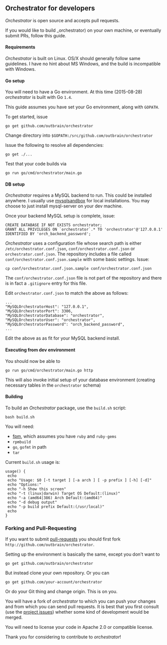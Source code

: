 ## Orchestrator for developers

_Orchestrator_ is open source and accepts pull requests.

If you would like to build _orchestrator) on your own machine, or eventually submit PRs, follow this guide.

#### Requirements

_Orchestrator_ is built on Linux. OS/X should generally follow same guidelines. I have no hint about MS Windows, and the 
build is incompatible with Windows.

#### Go setup

You will need to have a Go environment. At this time (2015-08-28) _orchestrator_ is built with Go `1.4`.

This guide assumes you have set your Go environment, along with `GOPATH`.

To get started, issue

	go get github.com/outbrain/orchestrator
	
Change directory into `$GOPATH:/src/github.com/outbrain/orchestrator`

Issue the following to resolve all dependencies:
	
	go get ./...

Test that your code builds via 

	go run go/cmd/orchestrator/main.go
	
#### DB setup

_Orchestrator_ requires a MySQL backend to run. This could be installed anywhere. I usually use [mysqlsandbox](http://mysqlsandbox.net/) for local installations. You may choose to just install mysql-server on your dev machine.

Once your backend MySQL setup is complete, issue:

    CREATE DATABASE IF NOT EXISTS orchestrator;
    GRANT ALL PRIVILEGES ON `orchestrator`.* TO 'orchestrator'@'127.0.0.1' IDENTIFIED BY 'orch_backend_password';

_Orchestrator_ uses a configuration file whose search path is either `/etc/orchestrator.conf.json`,  `conf/orchestrator.conf.json` or `orchestrator.conf.json`.
The repository includes a file called `conf/orchestrator.conf.json.sample` with some basic settings. Issue:

	cp conf/orchestrator.conf.json.sample conf/orchestrator.conf.json
	
The `conf/orchestrator.conf.json` file is not part of the repository and there is in fact a `.gitignore` entry for this file.	

Edit `orchestrator.conf.json` to match the above as follows:

    ...
    "MySQLOrchestratorHost": "127.0.0.1",
    "MySQLOrchestratorPort": 3306,
    "MySQLOrchestratorDatabase": "orchestrator",
    "MySQLOrchestratorUser": "orchestrator",
    "MySQLOrchestratorPassword": "orch_backend_password",
    ...

Edit the above as as fit for your MySQL backend install.

#### Executing from dev environment

You should now be able to

	go run go/cmd/orchestrator/main.go http
	
This will also invoke initial setup of your database environment (creating necessary tables in the `orchestrator` schema)

#### Building 

To build an _Orchestrator_ package, use the `build.sh` script:

	bash build.sh
	
You will need:

 - [fpm](https://github.com/jordansissel/fpm), which assumes you have `ruby` and `ruby-gems`
 - `rpmbuild`
 - `go`, `gofmt` in path
 - `tar`
 
 Current `build.sh` usage is:
 
 ```
 usage() {
  echo
  echo "Usage: $0 [-t target ] [-a arch ] [ -p prefix ] [-h] [-d]"
  echo "Options:"
  echo "-h Show this screen"
  echo "-t (linux|darwin) Target OS Default:(linux)"
  echo "-a (amd64|386) Arch Default:(amd64)"
  echo "-d debug output"
  echo "-p build prefix Default:(/usr/local)"
  echo
}
```	

### Forking and Pull-Requesting

If you want to submit [pull-requests](https://help.github.com/articles/using-pull-requests/) you should first fork `http://github.com/outbrain/orchestrator`.

Setting up the environment is basically the same, except you don't want to 

	go get github.com/outbrain/orchestrator
	
But instead clone your own repository. Or you can 

	go get github.com/your-account/orchestrator

Or do your Git thing and change origin. This is on you.

You will have a fork of _orchestrator_ to which you can push your changes and from which you can send pull requests.
It is best that you first consult (use the [project issues](https://github.com/outbrain/orchestrator/issues)) whether some kind of development would be merged.

You will need to license your code in Apache 2.0 or compatible license.

Thank you for considering to contribute to _orchestrator_!
